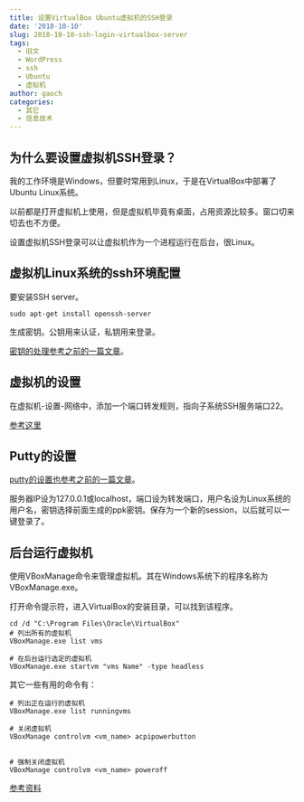 ```yaml
---
title: 设置VirtualBox Ubuntu虚拟机的SSH登录
date: '2018-10-10'
slug: 2018-10-10-ssh-login-virtualbox-server
tags:
  - 旧文
  - WordPress
  - ssh
  - Ubuntu
  - 虚拟机
author: gaoch
categories:
  - 其它
  - 信息技术
---
```



## 为什么要设置虚拟机SSH登录？

我的工作环境是Windows，但要时常用到Linux，于是在VirtualBox中部署了Ubuntu
Linux系统。

以前都是打开虚拟机上使用，但是虚拟机毕竟有桌面，占用资源比较多。窗口切来切去也不方便。

设置虚拟机SSH登录可以让虚拟机作为一个进程运行在后台，很Linux。

## 虚拟机Linux系统的ssh环境配置

要安装SSH server。

``` wp-block-code
sudo apt-get install openssh-server
```

生成密钥。公钥用来认证，私钥用来登录。

[密钥的处理参考之前的一篇文章](http://bio-spring.top/setup-putty-login-in-fedora/)。

## 虚拟机的设置

在虚拟机-设置-网络中，添加一个端口转发规则，指向子系统SSH服务端口22。

[参考这里](http://www.cnblogs.com/lxg0/p/6413965.html)

## Putty的设置

[putty的设置也参考之前的一篇文章](http://bio-spring.top/setup-putty-login-in-fedora/)。

服务器IP设为127.0.0.1或localhost，端口设为转发端口，用户名设为Linux系统的用户名，密钥选择前面生成的ppk密钥。保存为一个新的session，以后就可以一键登录了。

## 后台运行虚拟机

使用VBoxManage命令来管理虚拟机。其在Windows系统下的程序名称为VBoxManage.exe。

打开命令提示符，进入VirtualBox的安装目录，可以找到该程序。

``` wp-block-code
cd /d "C:\Program Files\Oracle\VirtualBox"
# 列出所有的虚拟机
VBoxManage.exe list vms

# 在后台运行选定的虚拟机
VBoxManage.exe startvm "vms Name" -type headless
```

其它一些有用的命令有：

``` wp-block-code
# 列出正在运行的虚拟机
VBoxManage.exe list runningvms

# 关闭虚拟机
VBoxManage controlvm <vm_name> acpipowerbutton


# 强制关闭虚拟机
VBoxManage controlvm <vm_name> poweroff
```

[参考资料](https://blog.csdn.net/kl28978113/article/details/54340683)
